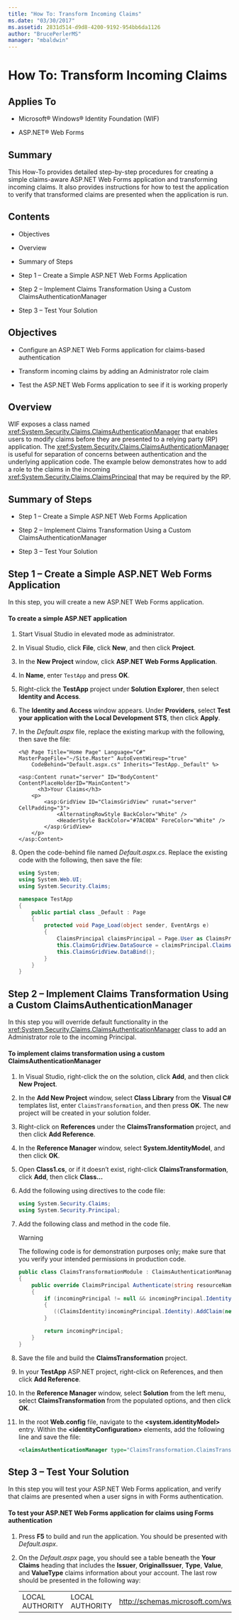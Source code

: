 ```yaml
---
title: "How To: Transform Incoming Claims"
ms.date: "03/30/2017"
ms.assetid: 2831d514-d9d8-4200-9192-954bb6da1126
author: "BrucePerlerMS"
manager: "mbaldwin"
---
```

# How To: Transform Incoming Claims
## Applies To  

- Microsoft® Windows® Identity Foundation (WIF)  

- ASP.NET® Web Forms  

## Summary  
 This How-To provides detailed step-by-step procedures for creating a simple claims-aware ASP.NET Web Forms application and transforming incoming claims. It also provides instructions for how to test the application to verify that transformed claims are presented when the application is run.  

## Contents  

- Objectives  

- Overview  

- Summary of Steps  

- Step 1 – Create a Simple ASP.NET Web Forms Application  

- Step 2 – Implement Claims Transformation Using a Custom ClaimsAuthenticationManager  

- Step 3 – Test Your Solution  

## Objectives  

- Configure an ASP.NET Web Forms application for claims-based authentication  

- Transform incoming claims by adding an Administrator role claim  

- Test the ASP.NET Web Forms application to see if it is working properly  

## Overview  
 WIF exposes a class named <xref:System.Security.Claims.ClaimsAuthenticationManager> that enables users to modify claims before they are presented to a relying party (RP) application. The <xref:System.Security.Claims.ClaimsAuthenticationManager> is useful for separation of concerns between authentication and the underlying application code. The example below demonstrates how to add a role to the claims in the incoming <xref:System.Security.Claims.ClaimsPrincipal> that may be required by the RP.  

## Summary of Steps  

- Step 1 – Create a Simple ASP.NET Web Forms Application  

- Step 2 – Implement Claims Transformation Using a Custom ClaimsAuthenticationManager  

- Step 3 – Test Your Solution  

## Step 1 – Create a Simple ASP.NET Web Forms Application  
 In this step, you will create a new ASP.NET Web Forms application.  

#### To create a simple ASP.NET application  

1. Start Visual Studio in elevated mode as administrator.  

2. In Visual Studio, click **File**, click **New**, and then click **Project**.  

3. In the **New Project** window, click **ASP.NET Web Forms Application**.  

4. In **Name**, enter `TestApp` and press **OK**.  

5. Right-click the **TestApp** project under **Solution Explorer**, then select **Identity and Access**.  

6. The **Identity and Access** window appears. Under **Providers**, select **Test your application with the Local Development STS**, then click **Apply**.  

7. In the *Default.aspx* file, replace the existing markup with the following, then save the file:  

   ```  
   <%@ Page Title="Home Page" Language="C#" MasterPageFile="~/Site.Master" AutoEventWireup="true"  
       CodeBehind="Default.aspx.cs" Inherits="TestApp._Default" %>  

   <asp:Content runat="server" ID="BodyContent" ContentPlaceHolderID="MainContent">  
         <h3>Your Claims</h3>  
       <p>  
           <asp:GridView ID="ClaimsGridView" runat="server" CellPadding="3">  
               <AlternatingRowStyle BackColor="White" />  
               <HeaderStyle BackColor="#7AC0DA" ForeColor="White" />  
           </asp:GridView>  
       </p>  
   </asp:Content>  
   ```  

8. Open the code-behind file named *Default.aspx.cs*. Replace the existing code with the following, then save the file:  

   ```csharp  
   using System;  
   using System.Web.UI;  
   using System.Security.Claims;  

   namespace TestApp  
   {  
       public partial class _Default : Page  
       {  
           protected void Page_Load(object sender, EventArgs e)  
           {  
               ClaimsPrincipal claimsPrincipal = Page.User as ClaimsPrincipal;  
               this.ClaimsGridView.DataSource = claimsPrincipal.Claims;  
               this.ClaimsGridView.DataBind();  
           }  
       }  
   }  
   ```  

## Step 2 – Implement Claims Transformation Using a Custom ClaimsAuthenticationManager  
 In this step you will override default functionality in the <xref:System.Security.Claims.ClaimsAuthenticationManager> class to add an Administrator role to the incoming Principal.  

#### To implement claims transformation using a custom ClaimsAuthenticationManager  

1. In Visual Studio, right-click the on the solution, click **Add**, and then click **New Project**.  

2. In the **Add New Project** window, select **Class Library** from the **Visual C#** templates list, enter `ClaimsTransformation`, and then press **OK**. The new project will be created in your solution folder.  

3. Right-click on **References** under the **ClaimsTransformation** project, and then click **Add Reference**.  

4. In the **Reference Manager** window, select **System.IdentityModel**, and then click **OK**.  

5. Open **Class1.cs**, or if it doesn’t exist, right-click **ClaimsTransformation**, click **Add**, then click **Class…**  

6. Add the following using directives to the code file:  

   ```csharp  
   using System.Security.Claims;  
   using System.Security.Principal;  
   ```  

7. Add the following class and method in the code file.  

   > [!WARNING]
   >  The following code is for demonstration purposes only; make sure that you verify your intended permissions in production code.  

   ```csharp  
   public class ClaimsTransformationModule : ClaimsAuthenticationManager  
   {  
       public override ClaimsPrincipal Authenticate(string resourceName, ClaimsPrincipal incomingPrincipal)  
       {  
           if (incomingPrincipal != null && incomingPrincipal.Identity.IsAuthenticated == true)  
           {  
              ((ClaimsIdentity)incomingPrincipal.Identity).AddClaim(new Claim(ClaimTypes.Role, "Admin"));  
           }  

           return incomingPrincipal;  
       }  
   }  
   ```  

8. Save the file and build the **ClaimsTransformation** project.  

9. In your **TestApp** ASP.NET project, right-click on References, and then click **Add Reference**.  

10. In the **Reference Manager** window, select **Solution** from the left menu, select **ClaimsTransformation** from the populated options, and then click **OK**.  

11. In the root **Web.config** file, navigate to the **\<system.identityModel>** entry. Within the **\<identityConfiguration>** elements, add the following line and save the file:  

    ```xml  
    <claimsAuthenticationManager type="ClaimsTransformation.ClaimsTransformationModule, ClaimsTransformation" />  
    ```  

## Step 3 – Test Your Solution  
 In this step you will test your ASP.NET Web Forms application, and verify that claims are presented when a user signs in with Forms authentication.  

#### To test your ASP.NET Web Forms application for claims using Forms authentication  

1. Press **F5** to build and run the application. You should be presented with *Default.aspx*.  

2. On the *Default.aspx* page, you should see a table beneath the **Your Claims** heading that includes the **Issuer**, **OriginalIssuer**, **Type**, **Value**, and **ValueType** claims information about your account. The last row should be presented in the following way:  


   |                 |                 |                                                              |       |                                         |
   |-----------------|-----------------|--------------------------------------------------------------|-------|-----------------------------------------|
   | LOCAL AUTHORITY | LOCAL AUTHORITY | http://schemas.microsoft.com/ws/2008/06/identity/claims/role | Admin | http://www.w3.org/2001/XMLSchema#string |

